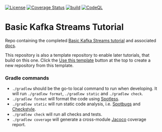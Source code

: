 [![License](https://img.shields.io/badge/License-Apache%202.0-blue.svg)](https://opensource.org/licenses/Apache-2.0)
[![Coverage Status](https://coveralls.io/repos/github/ciudilo/creek-twitter-demo/badge.svg?branch=main)](https://coveralls.io/github/ciudilo/creek-twitter-demo?branch=main)
[![build](https://github.com/ciudilo/creek-twitter-demo/actions/workflows/build.yml/badge.svg)](https://github.com/ciudilo/creek-twitter-demo/actions/workflows/build.yml)
[![CodeQL](https://github.com/ciudilo/creek-twitter-demo/actions/workflows/codeql.yml/badge.svg)](https://github.com/ciudilo/creek-twitter-demo/actions/workflows/codeql.yml)

# Basic Kafka Streams Tutorial

Repo containing the completed [Basic Kafka Streams tutorial](https://www.creekservice.org/creek-twitter-demo)
and associated [docs](docs/README.md).

This repository is also a template repository to enable later tutorials, that build on this one. 
Click the [Use this template](https://github.com/ciudilo/creek-twitter-demo/generate) button at the top to create a new repository from this template.

### Gradle commands

* `./gradlew` should be the go-to local command to run when developing.
              It will run `./gradlew format`, `./gradlew static` and `./gradlew check`.
* `./gradlew format` will format the code using [Spotless][spotless].
* `./gradlew static` will run static code analysis, i.e. [Spotbugs][spotbugs] and [Checkstyle][checkstyle].
* `./gradlew check` will run all checks and tests.
* `./gradlew coverage` will generate a cross-module [Jacoco][jacoco] coverage report.

[spotless]: https://github.com/diffplug/spotless
[spotbugs]: https://spotbugs.github.io/
[checkstyle]: https://checkstyle.sourceforge.io/
[jacoco]: https://www.jacoco.org/jacoco/trunk/doc/

